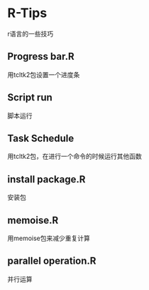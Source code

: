 # R-Tips
r语言的一些技巧

## Progress bar.R
用tcltk2包设置一个进度条

## Script run
脚本运行

## Task Schedule
用tcltk2包，在进行一个命令的时候运行其他函数

## install package.R
安装包

## memoise.R
用memoise包来减少重复计算

## parallel operation.R
并行运算
